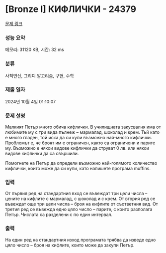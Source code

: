 # [Bronze I] КИФЛИЧКИ - 24379 

[문제 링크](https://www.acmicpc.net/problem/24379) 

### 성능 요약

메모리: 31120 KB, 시간: 32 ms

### 분류

사칙연산, 그리디 알고리즘, 구현, 수학

### 제출 일자

2024년 10월 4일 01:10:07

### 문제 설명

<p>Малкият Петър много обича кифлички. В училищната закусвалня има от любимите му с три вида пълнеж – мармалад, шоколад и крем. Тъй като е много гладен, той иска да си купи възможно най-много кифлички. Проблемът е, че броят им е ограничен, както са ограничени и парите му. Възможно е някои видове кифлички да струват 0 лв. или някои видове кифлички да са свършили.</p>

<p>Помогнете на Петър да определи възможно най-голямото количество кифлички, които може да си купи, като напишете програма muffins.</p>

### 입력 

 <p>От първия ред на стандартния вход се въвеждат три цели числа – цените на кифлите с мармалад, с шоколад и с крем. От втория ред се въвеждат още три цели числа – броя на кифлите от съответния вид. От третия ред се въвежда едно цяло число – парите, с които разполага Петър. Числата са разделени с по един интервал.</p>

### 출력 

 <p>На един ред на стандартния изход програмата трябва да изведе едно цяло число – броя на кифлите, които може да закупи Петър.</p>

